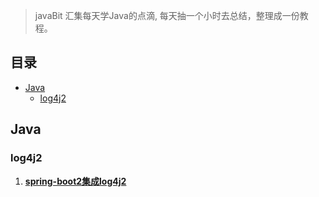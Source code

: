 > javaBit 汇集每天学Java的点滴, 每天抽一个小时去总结，整理成一份教程。

## 目录
- [Java](#java)
    - [log4j2](#log4j2)

## Java

### log4j2

1. **[spring-boot2集成log4j2](docs/log4j2/spring-boot2集成log4j2.md)**

